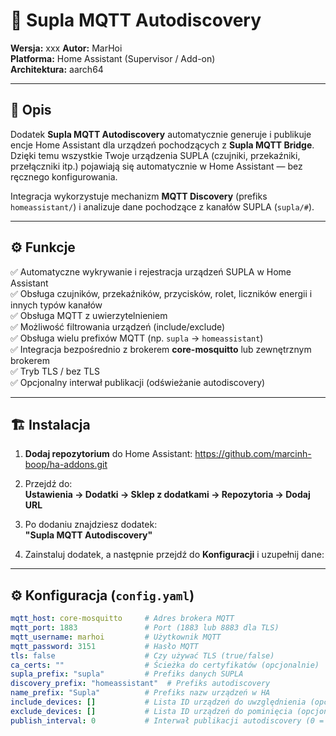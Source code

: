 # 🧩 Supla MQTT Autodiscovery  
**Wersja:** xxx
**Autor:** MarHoi  
**Platforma:** Home Assistant (Supervisor / Add-on)  
**Architektura:** aarch64  

---

## 📘 Opis

Dodatek **Supla MQTT Autodiscovery** automatycznie generuje i publikuje encje Home Assistant dla urządzeń pochodzących z **Supla MQTT Bridge**.  
Dzięki temu wszystkie Twoje urządzenia SUPLA (czujniki, przekaźniki, przełączniki itp.) pojawiają się automatycznie w Home Assistant — bez ręcznego konfigurowania.

Integracja wykorzystuje mechanizm **MQTT Discovery** (prefiks `homeassistant/`) i analizuje dane pochodzące z kanałów SUPLA (`supla/#`).

---

## ⚙️ Funkcje

✅ Automatyczne wykrywanie i rejestracja urządzeń SUPLA w Home Assistant  
✅ Obsługa czujników, przekaźników, przycisków, rolet, liczników energii i innych typów kanałów  
✅ Obsługa MQTT z uwierzytelnieniem  
✅ Możliwość filtrowania urządzeń (include/exclude)  
✅ Obsługa wielu prefixów MQTT (np. `supla` → `homeassistant`)  
✅ Integracja bezpośrednio z brokerem **core-mosquitto** lub zewnętrznym brokerem  
✅ Tryb TLS / bez TLS  
✅ Opcjonalny interwał publikacji (odświeżanie autodiscovery)  

---

## 🏗️ Instalacja

1. **Dodaj repozytorium** do Home Assistant: https://github.com/marcinh-boop/ha-addons.git

2. Przejdź do:  
**Ustawienia → Dodatki → Sklep z dodatkami → Repozytoria → Dodaj URL**

3. Po dodaniu znajdziesz dodatek:  
**"Supla MQTT Autodiscovery"**

4. Zainstaluj dodatek, a następnie przejdź do **Konfiguracji** i uzupełnij dane:

---

## ⚙️ Konfiguracja (`config.yaml`)

```yaml
mqtt_host: core-mosquitto     # Adres brokera MQTT
mqtt_port: 1883               # Port (1883 lub 8883 dla TLS)
mqtt_username: marhoi         # Użytkownik MQTT
mqtt_password: 3151           # Hasło MQTT
tls: false                    # Czy używać TLS (true/false)
ca_certs: ""                  # Ścieżka do certyfikatów (opcjonalnie)
supla_prefix: "supla"         # Prefiks danych SUPLA
discovery_prefix: "homeassistant"  # Prefiks autodiscovery
name_prefix: "Supla"          # Prefiks nazw urządzeń w HA
include_devices: []           # Lista ID urządzeń do uwzględnienia (opcjonalnie)
exclude_devices: []           # Lista ID urządzeń do pominięcia (opcjonalnie)
publish_interval: 0           # Interwał publikacji autodiscovery (0 = jednorazowo)
